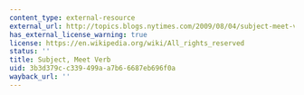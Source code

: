 ```yaml
---
content_type: external-resource
external_url: http://topics.blogs.nytimes.com/2009/08/04/subject-meet-verb/
has_external_license_warning: true
license: https://en.wikipedia.org/wiki/All_rights_reserved
status: ''
title: Subject, Meet Verb
uid: 3b3d379c-c339-499a-a7b6-6687eb696f0a
wayback_url: ''
---
```


